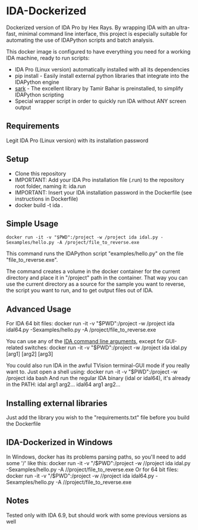 # IDA-Dockerized
Dockerized version of IDA Pro by Hex Rays.
By wrapping IDA with an ultra-fast, minimal command line interface, this project is especially suitable for automating the use of IDAPython scripts and batch analysis.

This docker image is configured to have everything you need for a working IDA machine, ready to run scripts:
* IDA Pro (Linux version) automatically installed with all its dependencies
* pip install - Easily install external python libraries that integrate into the IDAPython engine
* [sark](https://github.com/tmr232/Sark) - The excellent library by Tamir Bahar is preinstalled, to simplify IDAPython scripting
* Special wrapper script in order to quickly run IDA without ANY screen output

## Requirements
Legit IDA Pro (Linux version) with its installation password

## Setup
* Clone this repository
* IMPORTANT: Add your IDA Pro installation file (.run) to the repository root folder, naming it: ida.run
* IMPORTANT: Insert your IDA installation password in the Dockerfile (see instructions in Dockerfile)
* docker build -t ida .

## Simple Usage
    docker run -it -v "$PWD":/project -w /project ida idal.py -Sexamples/hello.py -A /project/file_to_reverse.exe
    
This command runs the IDAPython script "examples/hello.py" on the file "file_to_reverse.exe".

The command creates a volume in the docker container for the current directory and place it in "/project" path in the container.  That way you can use the current directory as a source for the sample you want to reverse, the script you want to run, and to get output files out of IDA.

## Advanced Usage
For IDA 64 bit files:
    docker run -it -v "$PWD":/project -w /project ida idal64.py -Sexamples/hello.py -A /project/file_to_reverse.exe

You can use any of the [IDA command line arguments](https://www.hex-rays.com/products/ida/support/idadoc/417.shtml), except for GUI-related switches:
    docker run -it -v "$PWD":/project -w /project ida idal.py [arg1] [arg2] [arg3]

You could also run IDA in the awful TVision terminal-GUI mode if you really want to.  Just open a shell using:
    docker run -it -v "$PWD":/project -w /project ida bash
And run the regular IDA binary (idal or idal64), it's already in the PATH:
    idal arg1 arg2...
    idal64 arg1 arg2...

## Installing external libraries
Just add the library you wish to the "requirements.txt" file before you build the Dockerfile

## IDA-Dockerized in Windows
In Windows, docker has its problems parsing paths, so you'll need to add some '/' like this:
    docker run -it -v "/$PWD":/project -w //project ida idal.py -Sexamples/hello.py -A //project/file_to_reverse.exe
Or for 64 bit files:
    docker run -it -v "/$PWD":/project -w //project ida idal64.py -Sexamples/hello.py -A //project/file_to_reverse.exe

## Notes
Tested only with IDA 6.9, but should work with some previous versions as well
